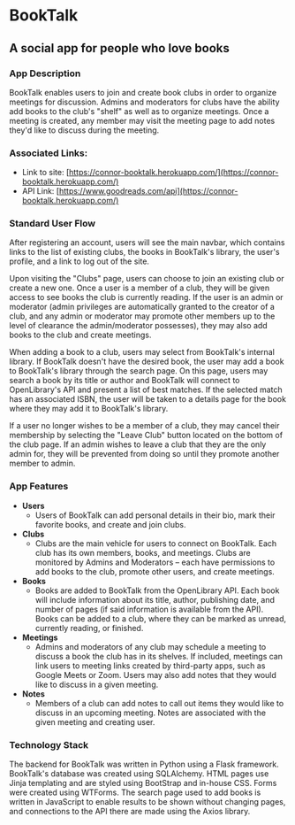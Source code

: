 # BookTalk
## A social app for people who love books

### App Description

BookTalk enables users to join and create book clubs in order to organize meetings for discussion. Admins and moderators for clubs have the ability add books to the club's "shelf" as well as to organize meetings. Once a meeting is created, any member may visit the meeting page to add notes they'd like to discuss during the meeting.

### Associated Links:

* Link to site: [https://connor-booktalk.herokuapp.com/](https://connor-booktalk.herokuapp.com/)
* API Link: [https://www.goodreads.com/api](https://connor-booktalk.herokuapp.com/)

### Standard User Flow

After registering an account, users will see the main navbar, which contains links to the list of existing clubs, the books in BookTalk's library, the user's profile, and a link to log out of the site. 

Upon visiting the "Clubs" page, users can choose to join an existing club or create a new one. Once a user is a member of a club, they will be given access to see books the club is currently reading. If the user is an admin or moderator (admin privileges are automatically granted to the creator of a club, and any admin or moderator may promote other members up to the level of clearance the admin/moderator possesses), they may also add books to the club and create meetings. 

When adding a book to a club, users may select from BookTalk's internal library. If BookTalk doesn't have the desired book, the user may add a book to BookTalk's library through the search page. On this page, users may search a book by its title or author and BookTalk will connect to OpenLibrary's API and present a list of best matches. If the selected match has an associated ISBN, the user will be taken to a details page for the book where they may add it to BookTalk's library.

If a user no longer wishes to be a member of a club, they may cancel their membership by selecting the "Leave Club" button located on the bottom of the club page. If an admin wishes to leave a club that they are the only admin for, they will be prevented from doing so until they promote another member to admin. 


### App Features
* **Users**
	* Users of BookTalk can add personal details in their bio, mark their favorite books, and create and join clubs.
* **Clubs**
	* Clubs are the main vehicle for users to connect on BookTalk. Each club has its own members, books, and meetings. Clubs are monitored by Admins and Moderators – each have permissions to add books to the club, promote other users, and create meetings.
* **Books**
	* Books are added to BookTalk from the OpenLibrary API. Each book will include information about its title, author, publishing date, and number of pages (if said information is available from the API). Books can be added to a club, where they can be marked as unread, currently reading, or finished. 
* **Meetings**
	* Admins and moderators of any club may schedule a meeting to discuss a book the club has in its shelves. If included, meetings can link users to meeting links created by third-party apps, such as Google Meets or Zoom. Users may also add notes that they would like to discuss in a given meeting.
* **Notes**
	* Members of a club can add notes to call out items they would like to discuss in an upcoming meeting. Notes are associated with the given meeting and creating user. 

### Technology Stack

The backend for BookTalk was written in Python using a Flask framework. BookTalk's database was created using SQLAlchemy. HTML pages use Jinja templating and are styled using BootStrap and in-house CSS. Forms were created using WTForms. The search page used to add books is written in JavaScript to enable results to be shown without changing pages, and connections to the API there are made using the Axios library. 



